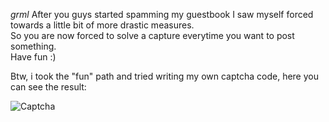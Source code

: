 *grml* After you guys started spamming my guestbook I saw myself forced towards a little bit of more drastic measures.  
So you are now forced to solve a capture everytime you want to post something.  
Have fun :)  

Btw, i took the "fun" path and tried writing my own captcha code, here you can see the result:

![Captcha][1]

  [1]: /images/log/captcha_img.png